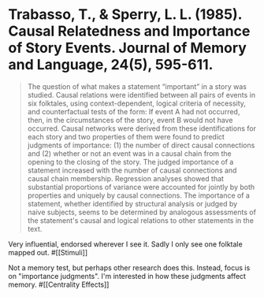 # Trabasso, T., & Sperry, L. L. (1985). Causal Relatedness and Importance of Story Events. Journal of Memory and Language, 24(5), 595-611.

> The question of what makes a statement “important” in a story was studied. Causal relations were identified between all pairs of events in six folktales, using context-dependent, logical criteria of necessity, and counterfactual tests of the form: If event A had not occurred, then, in the circumstances of the story, event B would not have occurred. Causal networks were derived from these identifications for each story and two properties of them were found to predict judgments of importance: (1) the number of direct causal connections and (2) whether or not an event was in a causal chain from the opening to the closing of the story. The judged importance of a statement increased with the number of causal connections and causal chain membership. Regression analyses showed that substantial proportions of variance were accounted for jointly by both properties and uniquely by causal connections. The importance of a statement, whether identified by structural analysis or judged by naive subjects, seems to be determined by analogous assessments of the statement's causal and logical relations to other statements in the text.


Very influential, endorsed wherever I see it. Sadly I only see one folktale mapped out. #[[Stimuli]]

 Not a memory test, but perhaps other research does this. Instead, focus is on "importance judgments". I'm interested in how these judgments affect memory. #[[Centrality Effects]]

